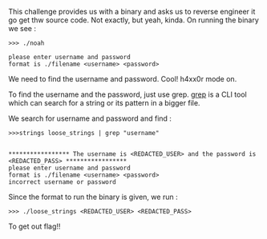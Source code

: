 This challenge provides us with a binary and asks us to reverse engineer it go get thw source code. Not exactly, but yeah, kinda. On running the binary we see :

```
>>> ./noah

please enter username and password
format is ./filename <username> <password>
```

We need to find the username and password. Cool! h4xx0r mode on.

To find the username and the password, just use grep. [grep](https://phoenixnap.com/kb/grep-command-linux-unix-examples) is a CLI tool which can search for a string or its pattern in a bigger file. 

We search for username and password and find :

```
>>>strings loose_strings | grep "username"


***************** The username is <REDACTED_USER> and the password is <REDACTED_PASS> *****************
please enter username and password
format is ./filename <username> <password>
incorrect username or password
```

Since the format to run the binary is given, we run :

```
>>> ./loose_strings <REDACTED_USER> <REDACTED_PASS>
```

To get out flag!!
